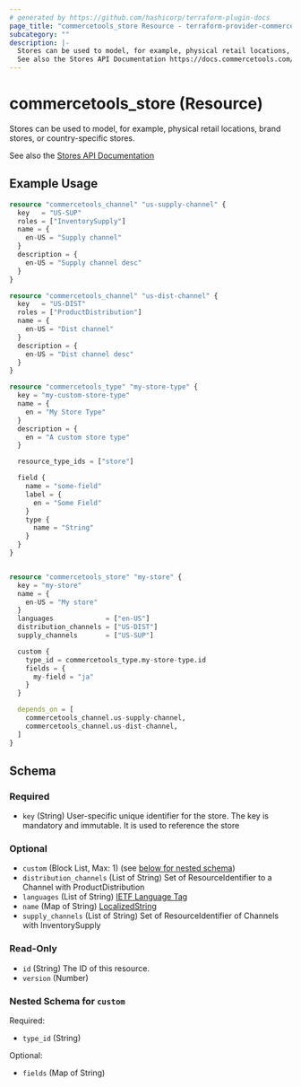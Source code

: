 ```yaml
---
# generated by https://github.com/hashicorp/terraform-plugin-docs
page_title: "commercetools_store Resource - terraform-provider-commercetools"
subcategory: ""
description: |-
  Stores can be used to model, for example, physical retail locations, brand stores, or country-specific stores.
  See also the Stores API Documentation https://docs.commercetools.com/api/projects/stores
---
```


# commercetools_store (Resource)

Stores can be used to model, for example, physical retail locations, brand stores, or country-specific stores.

See also the [Stores API Documentation](https://docs.commercetools.com/api/projects/stores)

## Example Usage

```terraform
resource "commercetools_channel" "us-supply-channel" {
  key   = "US-SUP"
  roles = ["InventorySupply"]
  name = {
    en-US = "Supply channel"
  }
  description = {
    en-US = "Supply channel desc"
  }
}

resource "commercetools_channel" "us-dist-channel" {
  key   = "US-DIST"
  roles = ["ProductDistribution"]
  name = {
    en-US = "Dist channel"
  }
  description = {
    en-US = "Dist channel desc"
  }
}

resource "commercetools_type" "my-store-type" {
  key = "my-custom-store-type"
  name = {
    en = "My Store Type"
  }
  description = {
    en = "A custom store type"
  }

  resource_type_ids = ["store"]

  field {
    name = "some-field"
    label = {
      en = "Some Field"
    }
    type {
      name = "String"
    }
  }
}


resource "commercetools_store" "my-store" {
  key = "my-store"
  name = {
    en-US = "My store"
  }
  languages             = ["en-US"]
  distribution_channels = ["US-DIST"]
  supply_channels       = ["US-SUP"]

  custom {
    type_id = commercetools_type.my-store-type.id
    fields = {
      my-field = "ja"
    }
  }

  depends_on = [
    commercetools_channel.us-supply-channel,
    commercetools_channel.us-dist-channel,
  ]
}
```

<!-- schema generated by tfplugindocs -->
## Schema

### Required

- `key` (String) User-specific unique identifier for the store. The key is mandatory and immutable. It is used to reference the store

### Optional

- `custom` (Block List, Max: 1) (see [below for nested schema](#nestedblock--custom))
- `distribution_channels` (List of String) Set of ResourceIdentifier to a Channel with ProductDistribution
- `languages` (List of String) [IETF Language Tag](https://en.wikipedia.org/wiki/IETF_language_tag)
- `name` (Map of String) [LocalizedString](https://docs.commercetools.com/api/types#localizedstring)
- `supply_channels` (List of String) Set of ResourceIdentifier of Channels with InventorySupply

### Read-Only

- `id` (String) The ID of this resource.
- `version` (Number)

<a id="nestedblock--custom"></a>
### Nested Schema for `custom`

Required:

- `type_id` (String)

Optional:

- `fields` (Map of String)
